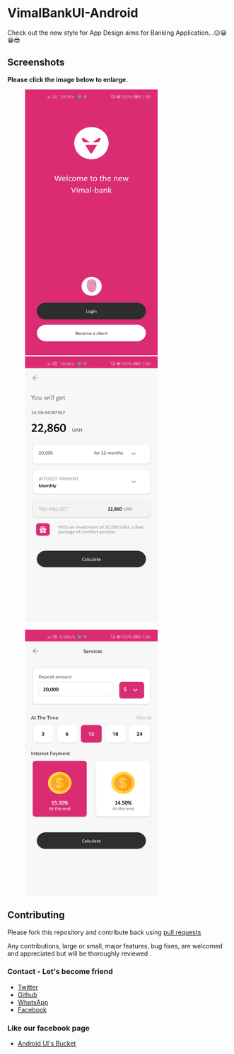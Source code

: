 # VimalBankUI-Android
Check out the new style for App Design aims for Banking Application...😉😀😁😎

## Screenshots

**Please click the image below to enlarge.**

<img src="Screenshots/Screenshot_20190620_190817_com.vimalinc.vimalbankui.jpg" height="600" width="300" hspace="40"><img src="Screenshots/Screenshot_20190620_190820_com.vimalinc.vimalbankui.jpg" height="600" width="300" hspace="40">

<img src="Screenshots/Screenshot_20190620_190826_com.vimalinc.vimalbankui.jpg" height="600" width="300" hspace="40">

## Contributing

Please fork this repository and contribute back using
[pull requests](https://github.com/vimalcvs/Shotang-App)

Any contributions, large or small, major features, bug fixes, are welcomed and appreciated
but will be thoroughly reviewed .

### Contact - Let's become friend
- [Twitter](https://twitter.com/vimalvishwakar6)
- [Github](https://github.com/vimalcvs)
- [WhatsApp](https://wa.me/919792313278/)
- [Facebook](https://www.facebook.com/vimalcvs)

### Like our facebook page
- [Android UI's Bucket](https://www.facebook.com/vimalcvs)
